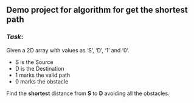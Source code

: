 ## Demo project for algorithm for get the shortest path

### *Task*:

Given a 2D array with values as ‘S’, ‘D’, ‘1’ and ‘0’.
* S is the Source
* D is the Destination
* 1 marks the valid path
* 0 marks the obstacle

Find the __shortest__ distance from __S__ to __D__ avoiding all the obstacles.